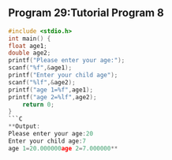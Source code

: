 ## Program 29:Tutorial Program 8
```C
#include <stdio.h>
int main() {
float age1;
double age2;
printf("Please enter your age:");
scanf("%f",&age1);
printf("Enter your child age");
scanf("%lf",&age2);
printf("age 1=%f",age1);
printf("age 2=%lf",age2);
    return 0;
}
```C
**Output:
Please enter your age:20
Enter your child age:7
age 1=20.000000age 2=7.000000**
